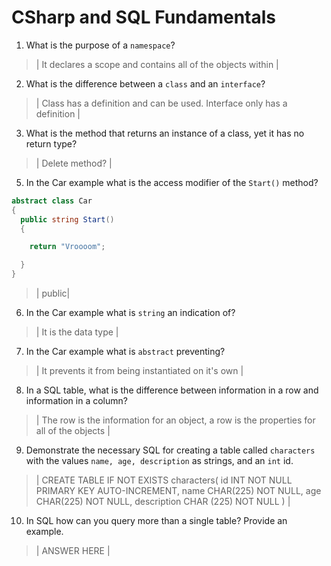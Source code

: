 # CSharp and SQL Fundamentals
01. What is the purpose of a `namespace`?

  > | It declares a scope and contains all of the objects within |

02. What is the difference between a `class` and an `interface`?

  > | Class has a definition and can be used. Interface only has a definition |

03. What is the method that returns an instance of a class, yet it has no return type?

  > | Delete method? |

05. In the Car example what is the access modifier of the `Start()` method?

  ```c#
  abstract class Car
  {
    public string Start()
    {

      return "Vroooom";

    }
  }
  ```

  > | public|

06. In the Car example what is `string` an indication of?

  > | It is the data type |

07. In the Car example what is `abstract` preventing?

  > | It prevents it from being instantiated on it's own |

08. In a SQL table, what is the difference between information in a row and information in a column?

  > | The row is the information for an object, a row is the properties for all of the objects |

09. Demonstrate the necessary SQL for creating a table called `characters` with the values `name, age, description` as strings, and an `int` id.

  > | CREATE TABLE IF NOT EXISTS characters(
    id INT NOT NULL PRIMARY KEY AUTO-INCREMENT,
    name CHAR(225) NOT NULL,
    age CHAR(225) NOT NULL,
    description CHAR (225) NOT NULL
  ) |

10. In SQL how can you query more than a single table? Provide an example.

  > | ANSWER HERE |
